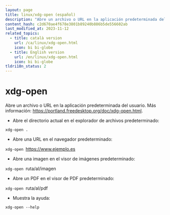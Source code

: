 ```yaml
---
layout: page
title: linux/xdg-open (español)
description: "Abre un archivo o URL en la aplicación predeterminada del usuario."
content_hash: c2d670ae4f678e3801b89240b886b5de556602ab
last_modified_at: 2023-11-12
related_topics:
  - title: català version
    url: /ca/linux/xdg-open.html
    icon: bi bi-globe
  - title: English version
    url: /en/linux/xdg-open.html
    icon: bi bi-globe
tldri18n_status: 2
---
```

# xdg-open

Abre un archivo o URL en la aplicación predeterminada del usuario.
Más información: <https://portland.freedesktop.org/doc/xdg-open.html>.

- Abre el directorio actual en el explorador de archivos predeterminado:

`xdg-open .`

- Abre una URL en el navegador predeterminado:

`xdg-open `<span class="tldr-var badge badge-pill bg-dark-lm bg-white-dm text-white-lm text-dark-dm font-weight-bold">https://www.ejemplo.es</span>

- Abre una imagen en el visor de imágenes predeterminado:

`xdg-open `<span class="tldr-var badge badge-pill bg-dark-lm bg-white-dm text-white-lm text-dark-dm font-weight-bold">ruta/al/imagen</span>

- Abre un PDF en el visor de PDF predeterminado:

`xdg-open `<span class="tldr-var badge badge-pill bg-dark-lm bg-white-dm text-white-lm text-dark-dm font-weight-bold">ruta/al/pdf</span>

- Muestra la ayuda:

`xdg-open --help`
